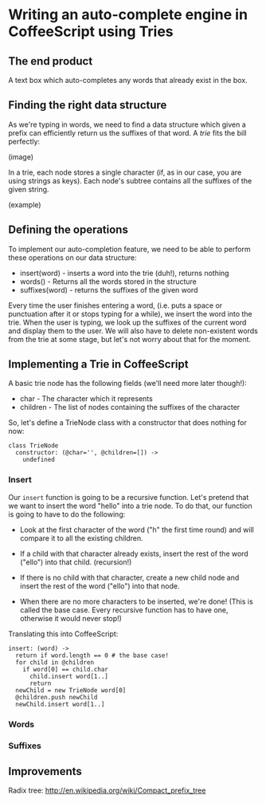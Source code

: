 # Writing an auto-complete engine in CoffeeScript using Tries

## The end product

A text box which auto-completes any words that already exist in the box.

## Finding the right data structure

As we're typing in words, we need to find a data structure which given a prefix can efficiently return us the suffixes of that word. A *trie* fits the bill perfectly:

(image)

In a trie, each node stores a single character (if, as in our case, you are using strings as keys). Each node's subtree contains all the suffixes of the given string.

(example)

## Defining the operations

To implement our auto-completion feature, we need to be able to perform these operations on our data structure:

- insert(word)   - inserts a word into the trie (duh!), returns nothing
- words()        - Returns all the words stored in the structure
- suffixes(word) - returns the suffixes of the given word

Every time the user finishes entering a word, (i.e. puts a space or punctuation after it or stops typing for a while), we insert the word into the trie. When the user is typing, we look up the suffixes of the current word and display them to the user. We will also have to delete non-existent words from the trie at some stage, but let's not worry about that for the moment.

## Implementing a Trie in CoffeeScript

A basic trie node has the following fields (we'll need more later though!):

- char     - The character which it represents
- children - The list of nodes containing the suffixes of the character

So, let's define a TrieNode class with a constructor that does nothing for now:

    class TrieNode
      constructor: (@char='', @children=[]) ->
        undefined

### Insert

Our `insert` function is going to be a recursive function. Let's pretend that we want to insert the word "hello" into a trie node. To do that, our function is going to have to do the following:

- Look at the first character of the word ("h" the first time round) and will compare it to all the existing children.

- If a child with that character already exists, insert the rest of the word ("ello") into that child. (recursion!)

- If there is no child with that character, create a new child node and insert the rest of the word ("ello") into that node.

- When there are no more characters to be inserted, we're done! (This is called the base case. Every recursive function has to have one, otherwise it would never stop!)

Translating this into CoffeeScript:

    insert: (word) ->
      return if word.length == 0 # the base case!
      for child in @children
        if word[0] == child.char
          child.insert word[1..]
          return
      newChild = new TrieNode word[0]
      @children.push newChild
      newChild.insert word[1..]

### Words

### Suffixes


## Improvements

Radix tree: http://en.wikipedia.org/wiki/Compact_prefix_tree